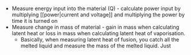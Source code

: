 - Measure energy input into the material (Q) - calculate power input by multiplying [[power|current and voltage]] and multiplying the power by time it is turned on
- Measure change in mass of material - gain in mass when calculating latent heat or loss in mass when calculating latent heat of vaporisation.
	- Basically, when measuring latent heat of fusion, you catch all the melted liquid and measure the mass of the melted liquid. Just 